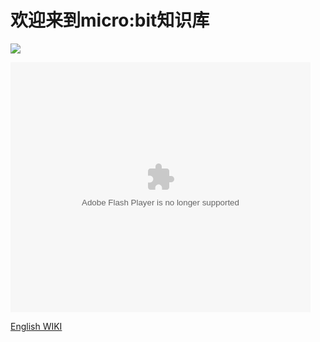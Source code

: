 # 欢迎来到micro:bit知识库

![](https://i.imgur.com/LTOqQvh.jpg)

<embed src='http://player.youku.com/player.php/sid/XMzY5NDQwMTI0MA==/v.swf' allowFullScreen='true' quality='high' width='480' height='400' align='middle' allowScriptAccess='always' type='application/x-shockwave-flash'></embed>

[English WIKI](https://www.elecfreaks.com/learn-en/)
